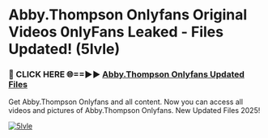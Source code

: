 # Abby.Thompson Onlyfans Original Videos 0nlyFans Leaked - Files Updated! (5lvle)

<h3>🔴 CLICK HERE 🌐==►► <a href="https://tinyurl.com/2m67pmp6" rel="nofollow">Abby.Thompson Onlyfans Updated Files</a></h3>

Get Abby.Thompson Onlyfans and all content. Now you can access all videos and pictures of Abby.Thompson Onlyfans. New Updated Files 2025!

[![5lvle](https://i.imgur.com/H4QAA4z.gif)](https://tinyurl.com/2m67pmp6)